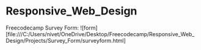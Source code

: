 # Responsive_Web_Design
Freecodecamp 
Survey Form: ![form][file:///C:/Users/nivet/OneDrive/Desktop/Freecodecamp/Responsive_Web_Design/Projects/Survey_Form/surveyform.html]
